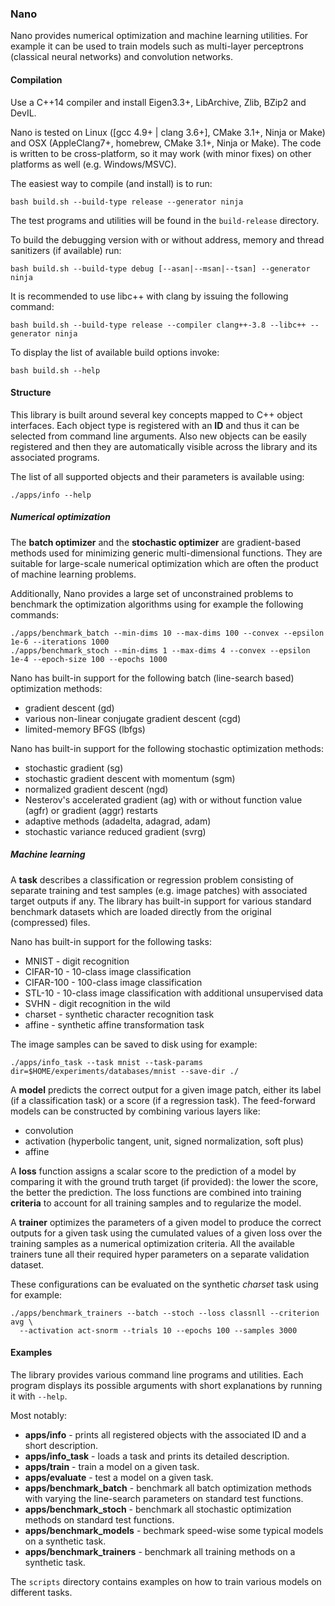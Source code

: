 ### Nano

Nano provides numerical optimization and machine learning utilities. For example it can be used to train models such as multi-layer perceptrons (classical neural networks) and convolution networks.


#### Compilation

Use a C++14 compiler and install Eigen3.3+, LibArchive, Zlib, BZip2 and DevIL.

Nano is tested on Linux ([gcc 4.9+ | clang 3.6+], CMake 3.1+, Ninja or Make) and OSX (AppleClang7+, homebrew, CMake 3.1+, Ninja or Make). The code is written to be cross-platform, so it may work (with minor fixes) on other platforms as well (e.g. Windows/MSVC).

The easiest way to compile (and install) is to run:
```
bash build.sh --build-type release --generator ninja
```
The test programs and utilities will be found in the `build-release` directory. 

To build the debugging version with or without address, memory and thread sanitizers (if available) run:
```
bash build.sh --build-type debug [--asan|--msan|--tsan] --generator ninja
```

It is recommended to use libc++ with clang by issuing the following command:
```
bash build.sh --build-type release --compiler clang++-3.8 --libc++ --generator ninja
```

To display the list of available build options invoke:
```
bash build.sh --help
```

#### Structure

This library is built around several key concepts mapped to C++ object interfaces. Each object type is registered with an **ID** and thus it can be selected from command line arguments. Also new objects can be easily registered and then they are automatically visible across the library and its associated programs.

The list of all supported objects and their parameters is available using:
```
./apps/info --help
```

##### Numerical optimization 

The **batch optimizer** and the **stochastic optimizer** are gradient-based methods used for minimizing generic multi-dimensional functions. They are suitable for large-scale numerical optimization which are often the product of machine learning problems. 

Additionally, Nano provides a large set of unconstrained problems to benchmark the optimization algorithms using for example the following commands:
```
./apps/benchmark_batch --min-dims 10 --max-dims 100 --convex --epsilon 1e-6 --iterations 1000
./apps/benchmark_stoch --min-dims 1 --max-dims 4 --convex --epsilon 1e-4 --epoch-size 100 --epochs 1000
```

Nano has built-in support for the following batch (line-search based) optimization methods: 
* gradient descent (gd)
* various non-linear conjugate gradient descent (cgd)
* limited-memory BFGS (lbfgs)

Nano has built-in support for the following stochastic optimization methods: 
* stochastic gradient (sg)
* stochastic gradient descent with momentum (sgm)
* normalized gradient descent (ngd)
* Nesterov's accelerated gradient (ag) with or without function value (agfr) or gradient (aggr) restarts
* adaptive methods (adadelta, adagrad, adam)
* stochastic variance reduced gradient (svrg)


##### Machine learning

A **task** describes a classification or regression problem consisting of separate training and test samples (e.g. image patches) with associated target outputs if any. The library has built-in support for various standard benchmark datasets which are loaded directly from the original (compressed) files.

Nano has built-in support for the following tasks:
* MNIST - digit recognition
* CIFAR-10 - 10-class image classification
* CIFAR-100 - 100-class image classification
* STL-10 - 10-class image classification with additional unsupervised data
* SVHN - digit recognition in the wild
* charset - synthetic character recognition task
* affine - synthetic affine transformation task

The image samples can be saved to disk using for example:
```
./apps/info_task --task mnist --task-params dir=$HOME/experiments/databases/mnist --save-dir ./ 
```

A **model** predicts the correct output for a given image patch, either its label (if a classification task) or a score (if a regression task). The feed-forward models can be constructed by combining various layers like: 
* convolution
* activation (hyperbolic tangent, unit, signed normalization, soft plus)
* affine

A **loss** function assigns a scalar score to the prediction of a model by comparing it with the ground truth target (if provided): the lower the score, the better the prediction. The loss functions are combined into training **criteria** to account for all training samples and to regularize the model.

A **trainer** optimizes the parameters of a given model to produce the correct outputs for a given task using the cumulated values of a given loss over the training samples as a numerical optimization criteria. All the available trainers tune all their required hyper parameters on a separate validation dataset. 

These configurations can be evaluated on the synthetic *charset* task using for example:
```
./apps/benchmark_trainers --batch --stoch --loss classnll --criterion avg \
  --activation act-snorm --trials 10 --epochs 100 --samples 3000
```

#### Examples

The library provides various command line programs and utilities. Each program displays its possible arguments with short explanations by running it with `--help`.

Most notably:
* **apps/info** - prints all registered objects with the associated ID and a short description.
* **apps/info_task** - loads a task and prints its detailed description.
* **apps/train** - train a model on a given task.
* **apps/evaluate** - test a model on a given task.
* **apps/benchmark_batch** - benchmark all batch optimization methods with varying the line-search parameters on standard test functions.
* **apps/benchmark_stoch** - benchmark all stochastic optimization methods on standard test functions.
* **apps/benchmark_models** - bechmark speed-wise some typical models on a synthetic task.
* **apps/benchmark_trainers** - benchmark all training methods on a synthetic task.

The `scripts` directory contains examples on how to train various models on different tasks.
